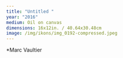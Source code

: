 ```yaml
---
title: "Untitled "
year: "2016"
medium: Oil on canvas
dimensions: 16x12in. / 40.64x30.48cm
image: /img/ikons/img_0192-compressed.jpeg
---
```

*Marc Vaultier
